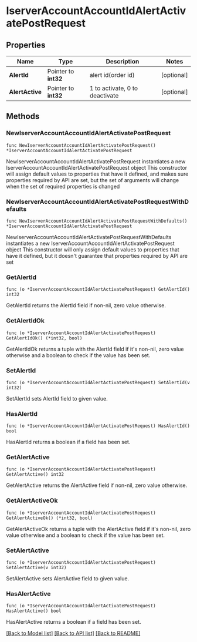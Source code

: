 # IserverAccountAccountIdAlertActivatePostRequest

## Properties

Name | Type | Description | Notes
------------ | ------------- | ------------- | -------------
**AlertId** | Pointer to **int32** | alert id(order id) | [optional] 
**AlertActive** | Pointer to **int32** | 1 to activate, 0 to deactivate | [optional] 

## Methods

### NewIserverAccountAccountIdAlertActivatePostRequest

`func NewIserverAccountAccountIdAlertActivatePostRequest() *IserverAccountAccountIdAlertActivatePostRequest`

NewIserverAccountAccountIdAlertActivatePostRequest instantiates a new IserverAccountAccountIdAlertActivatePostRequest object
This constructor will assign default values to properties that have it defined,
and makes sure properties required by API are set, but the set of arguments
will change when the set of required properties is changed

### NewIserverAccountAccountIdAlertActivatePostRequestWithDefaults

`func NewIserverAccountAccountIdAlertActivatePostRequestWithDefaults() *IserverAccountAccountIdAlertActivatePostRequest`

NewIserverAccountAccountIdAlertActivatePostRequestWithDefaults instantiates a new IserverAccountAccountIdAlertActivatePostRequest object
This constructor will only assign default values to properties that have it defined,
but it doesn't guarantee that properties required by API are set

### GetAlertId

`func (o *IserverAccountAccountIdAlertActivatePostRequest) GetAlertId() int32`

GetAlertId returns the AlertId field if non-nil, zero value otherwise.

### GetAlertIdOk

`func (o *IserverAccountAccountIdAlertActivatePostRequest) GetAlertIdOk() (*int32, bool)`

GetAlertIdOk returns a tuple with the AlertId field if it's non-nil, zero value otherwise
and a boolean to check if the value has been set.

### SetAlertId

`func (o *IserverAccountAccountIdAlertActivatePostRequest) SetAlertId(v int32)`

SetAlertId sets AlertId field to given value.

### HasAlertId

`func (o *IserverAccountAccountIdAlertActivatePostRequest) HasAlertId() bool`

HasAlertId returns a boolean if a field has been set.

### GetAlertActive

`func (o *IserverAccountAccountIdAlertActivatePostRequest) GetAlertActive() int32`

GetAlertActive returns the AlertActive field if non-nil, zero value otherwise.

### GetAlertActiveOk

`func (o *IserverAccountAccountIdAlertActivatePostRequest) GetAlertActiveOk() (*int32, bool)`

GetAlertActiveOk returns a tuple with the AlertActive field if it's non-nil, zero value otherwise
and a boolean to check if the value has been set.

### SetAlertActive

`func (o *IserverAccountAccountIdAlertActivatePostRequest) SetAlertActive(v int32)`

SetAlertActive sets AlertActive field to given value.

### HasAlertActive

`func (o *IserverAccountAccountIdAlertActivatePostRequest) HasAlertActive() bool`

HasAlertActive returns a boolean if a field has been set.


[[Back to Model list]](../README.md#documentation-for-models) [[Back to API list]](../README.md#documentation-for-api-endpoints) [[Back to README]](../README.md)


